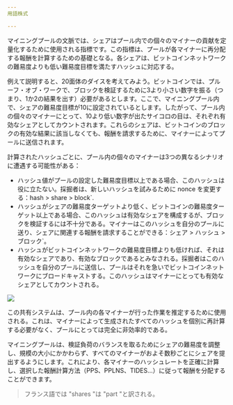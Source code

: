 ```yaml
---
用語株式

---
```

マイニングプールの文脈では、シェアはプール内での個々のマイナーの貢献を定量化するために使用される指標です。この指標は、プールが各マイナーに再分配する報酬を計算するための基礎となる。各シェアは、ビットコインネットワークの難易度よりも低い難易度目標を満たすハッシュに対応する。

例えて説明すると、20面体のダイスを考えてみよう。ビットコインでは、プルーフ・オブ・ワークで、ブロックを検証するために3より小さい数字を振る（つまり、1か2の結果を出す）必要があるとします。ここで、マイニングプール内で、シェアの難易度目標が10に設定されているとします。したがって、プール内の個々のマイナーにとって、10より低い数字が出たサイコロの目は、それぞれ有効なシェアとしてカウントされます。これらのシェアは、ビットコインのブロックの有効な結果に該当しなくても、報酬を請求するために、マイナーによってプールに送信されます。

計算されたハッシュごとに、プール内の個々のマイナーは3つの異なるシナリオに遭遇する可能性がある：


- ハッシュ値がプールの設定した難易度目標以上である場合、このハッシュは役に立たない。採掘者は、新しいハッシュを試みるために nonce を変更する：hash > share > block`.
- ハッシュがシェアの難易度ターゲットより低く、ビットコインの難易度ターゲット以上である場合、このハッシュは有効なシェアを構成するが、ブロックを検証するには不十分である。マイナーはこのハッシュを自分のプールに送り、シェアに関連する報酬を請求することができる：シェア > ハッシュ > ブロック`。
- ハッシュがビットコインネットワークの難易度目標よりも低ければ、それは有効なシェアであり、有効なブロックであるとみなされる。採掘者はこのハッシュを自分のプールに送信し、プールはそれを急いでビットコインネットワークにブロードキャストする。このハッシュはマイナーにとっても有効なシェアとしてカウントされる。

![](../../dictionnaire/assets/32.webp)

この共有システムは、プール内の各マイナーが行った作業を推定するために使用される。これは、マイナーによって生成されたすべてのハッシュを個別に再計算する必要がなく、プールにとっては完全に非効率的である。

マイニングプールは、検証負荷のバランスを取るためにシェアの難易度を調整し、規模の大小にかかわらず、すべてのマイナーがおよそ数秒ごとにシェアを提出するようにします。これにより、各マイナーのハッシュレートを正確に計算し、選択した報酬計算方法（PPS、PPLNS、TIDES...）に従って報酬を分配することができます。

> フランス語では "shares "は "part "と訳される。